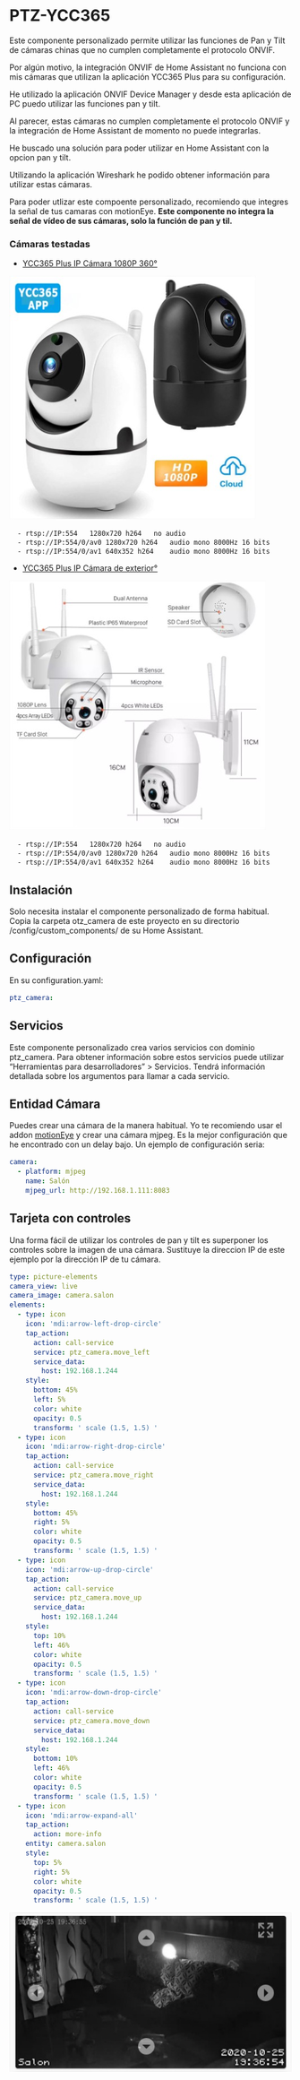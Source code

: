 # PTZ-YCC365

Este componente personalizado permite utilizar las funciones de Pan y Tilt de cámaras chinas que no cumplen completamente el protocolo ONVIF.

Por algún motivo, la integración ONVIF de Home Assistant no funciona con mis cámaras que utilizan la aplicación YCC365 Plus para su configuración.

He utilizado la aplicación ONVIF Device Manager y desde esta aplicación de PC puedo utilizar las funciones pan y tilt.

Al parecer, estas cámaras no cumplen completamente el protocolo ONVIF y la integración de Home Assistant de momento no puede integrarlas.

He buscado una solución para poder utilizar en Home Assistant con la opcion pan y tilt.

Utilizando la aplicación Wireshark he podido obtener información para utilizar estas cámaras.

Para poder utlizar este compoente personalizado, recomiendo que integres la señal de tus camaras con motionEye. **Este componente no integra la señal de vídeo de sus cámaras, solo la función de pan y til.**

### Cámaras testadas

  - [YCC365 Plus IP Cámara 1080P 360°](https://es.aliexpress.com/item/4000055767917.html)
  
![](camara360.jpg)
  
      - rtsp://IP:554	1280x720 h264	no audio
      - rtsp://IP:554/0/av0	1280x720 h264	audio mono 8000Hz 16 bits
      - rtsp://IP:554/0/av1	640x352 h264	audio mono 8000Hz 16 bits

  - [YCC365 Plus IP Cámara de exterior°](https://es.aliexpress.com/item/4001201258483.html)
  
![](camaraExterior.jpg)
  
      - rtsp://IP:554	1280x720 h264	no audio
      - rtsp://IP:554/0/av0	1280x720 h264	audio mono 8000Hz 16 bits
      - rtsp://IP:554/0/av1	640x352 h264	audio mono 8000Hz 16 bits

## Instalación
Solo necesita instalar el componente personalizado de forma habitual. Copia la carpeta otz_camera de este proyecto en su directorio /config/custom_components/ de su Home Assistant.

## Configuración
En su configuration.yaml:

```yaml
ptz_camera:
```
## Servicios
Este componente personalizado crea varios servicios con dominio ptz_camera. Para obtener información sobre estos servicios puede utilizar “Herramientas para desarrolladores” > Servicios. Tendrá información detallada sobre los argumentos para llamar a cada servicio.

## Entidad Cámara

Puedes crear una cámara de la manera habitual. Yo te recomiendo usar el addon [motionEye](https://addons.community/) y crear una cámara mjpeg. Es la mejor configuración que he encontrado con un delay bajo. Un ejemplo de configuración seria:

```yaml
camera:
  - platform: mjpeg
    name: Salón
    mjpeg_url: http://192.168.1.111:8083
```

## Tarjeta con controles
Una forma fácil de utilizar los controles de pan y tilt es superponer los controles sobre la imagen de una cámara. Sustituye la direccion IP de este ejemplo por la dirección IP de tu cámara.

```yaml
type: picture-elements
camera_view: live
camera_image: camera.salon
elements:
  - type: icon
    icon: 'mdi:arrow-left-drop-circle'
    tap_action:
      action: call-service
      service: ptz_camera.move_left
      service_data:
        host: 192.168.1.244
    style:
      bottom: 45%
      left: 5%
      color: white
      opacity: 0.5
      transform: ' scale (1.5, 1.5) '
  - type: icon
    icon: 'mdi:arrow-right-drop-circle'
    tap_action:
      action: call-service
      service: ptz_camera.move_right
      service_data:
        host: 192.168.1.244
    style:
      bottom: 45%
      right: 5%
      color: white
      opacity: 0.5
      transform: ' scale (1.5, 1.5) '
  - type: icon
    icon: 'mdi:arrow-up-drop-circle'
    tap_action:
      action: call-service
      service: ptz_camera.move_up
      service_data:
        host: 192.168.1.244
    style:
      top: 10%
      left: 46%
      color: white
      opacity: 0.5
      transform: ' scale (1.5, 1.5) '
  - type: icon
    icon: 'mdi:arrow-down-drop-circle'
    tap_action:
      action: call-service
      service: ptz_camera.move_down
      service_data:
        host: 192.168.1.244
    style:
      bottom: 10%
      left: 46%
      color: white
      opacity: 0.5
      transform: ' scale (1.5, 1.5) '
  - type: icon
    icon: 'mdi:arrow-expand-all'
    tap_action:
      action: more-info
    entity: camera.salon
    style:
      top: 5%
      right: 5%
      color: white
      opacity: 0.5
      transform: ' scale (1.5, 1.5) '

```
      
![](tarjeta.jpg)
